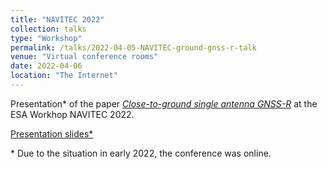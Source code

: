 ```yaml
---
title: "NAVITEC 2022"
collection: talks
type: "Workshop"
permalink: /talks/2022-04-05-NAVITEC-ground-gnss-r-talk
venue: "Virtual conference rooms"
date: 2022-04-06
location: "The Internet"
---
```


Presentation\* of the paper [*Close-to-ground single antenna GNSS-R*](/publication/2022-04-05-NAVITEC-ground-gnss-r) at the ESA Workhop NAVITEC 2022.

[Presentation slides\*](http://clubeigt.github.io/files/2022_NAVITEC_ground_gnss_r_presentation.pdf)

\* Due to the situation in early 2022, the conference was online.